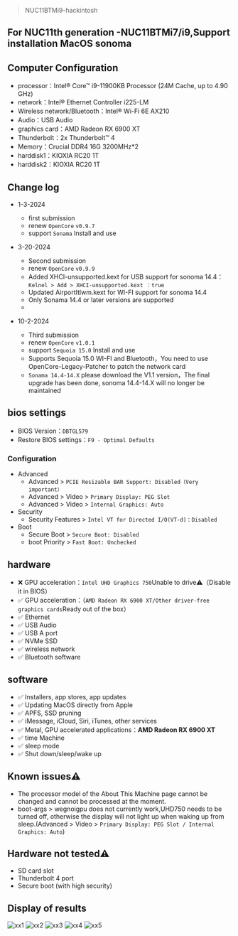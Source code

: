 > NUC11BTMi9-hackintosh
## For NUC11th generation -NUC11BTMi7/i9,Support installation MacOS sonoma


## Computer Configuration

- processor：Intel® Core™ i9-11900KB Processor (24M Cache, up to 4.90 GHz)
- network：Intel® Ethernet Controller i225-LM
- Wireless network/Bluetooth：Intel® Wi-Fi 6E AX210
- Audio：USB Audio
- graphics card：AMD Radeon RX 6900 XT
- Thunderbolt：2x Thunderbolt™ 4
- Memory：Crucial DDR4 16G 3200MHz*2
- harddisk1：KIOXIA RC20 1T
- harddisk2：KIOXIA RC20 1T
  
## Change log

- 1-3-2024
  - first submission
  - renew `OpenCore` `v0.9.7`
  - support `Sonama` Install and use
  
- 3-20-2024
  - Second submission
  - renew `OpenCore` `v0.9.9`
  - Added XHCI-unsupported.kext for USB support for sonoma 14.4：`Kelnel > Add > XHCI-unsupported.kext ：true`
  - Updated AirportItlwm.kext for WI-FI support for sonoma 14.4
  - Only Sonama 14.4 or later versions are supported
  - 
- 10-2-2024
  - Third submission
  - renew `OpenCore` `v1.0.1`
  - support `Sequoia 15.0` Install and use
  - Supports Sequoia 15.0 WI-FI and Bluetooth，You need to use OpenCore-Legacy-Patcher to patch the network card
  - `Sonama 14.4-14.X` please download the V1.1 version，The final upgrade has been done, sonoma 14.4-14.X will no longer be maintained
  
## bios settings

- BIOS Version：`DBTGL579`
- Restore BIOS settings：`F9 - Optimal Defaults`

### Configuration

- Advanced
  - Advanced > `PCIE Resizable BAR Support: Disabled（Very important）`
  - Advanced > Video > `Primary Display: PEG Slot`
  - Advanced > Video > `Internal Graphics: Auto`
- Security
  - Security Features > `Intel VT for Directed I/O(VT-d)：Disabled`
- Boot
  - Secure Boot > `Secure Boot: Disabled`
  - boot Priority > `Fast Boot: Unchecked`

## hardware

- ❌  GPU acceleration：`Intel UHD Graphics 750`Unable to drive⚠️（Disable it in BIOS）
- ✅ GPU acceleration：（`AMD Radeon RX 6900 XT/Other driver-free graphics cards`Ready out of the box）
- ✅ Ethernet
- ✅ USB Audio
- ✅ USB A port
- ✅ NVMe SSD
- ✅ wireless network
- ✅ Bluetooth
software

## software

- ✅ Installers, app stores, app updates
- ✅ Updating MacOS directly from Apple
- ✅ APFS, SSD pruning
- ✅ iMessage, iCloud, Siri, iTunes, other services
- ✅ Metal, GPU accelerated applications：**AMD Radeon RX 6900 XT**
- ✅ time Machine
- ✅ sleep mode
- ✅ Shut down/sleep/wake up

## Known issues⚠️
- The processor model of the About This Machine page cannot be changed and cannot be processed at the moment.
- boot-args > wegnoigpu does not currently work,UHD750 needs to be turned off, otherwise the display will not light up when waking up from sleep.(Advanced > Video > `Primary Display: PEG Slot / Internal Graphics: Auto`)

## Hardware not tested⚠️

- SD card slot
- Thunderbolt 4 port
- Secure boot (with high security)

## Display of results
![xx1](https://github.com/xl120022/NUC11BTMi9-hackintool/assets/63736726/1ab9d1cf-0850-468a-b0de-d1c3641e7951)
![xx2](https://github.com/xl120022/NUC11BTMi9-hackintool/assets/63736726/2d3c095c-36dc-46d8-beae-49cb2b816aed)
![xx3](https://github.com/xiao-chenxi/NUC11BTMi9-hackintosh/assets/63736726/799cfacb-788d-439b-9e5e-b6121bd0fa14)
![xx4](https://github.com/xiao-chenxi/NUC11BTMi9-hackintosh/assets/63736726/854a959f-b337-44d7-bae5-2feb61cf616c)
![xx5](https://github.com/xiao-chenxi/NUC11BTMi9-hackintosh/assets/63736726/fb5ac0c0-bc91-48cd-871d-4d628f77e8bf)
